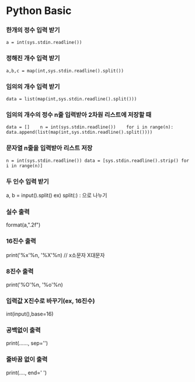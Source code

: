 # Python Basic

### 한개의 정수 입력 받기
`a = int(sys.stdin.readline())`

### 정해진 개수 입력 받기
`a,b,c = map(int,sys.stdin.readline().split())`

### 임의의 개수 입력 받기
`data = list(map(int,sys.stdin.readline().split()))`

### 임의의 개수의 정수 n줄 입력받아 2차원 리스트에 저장할 때
`data = []   
n = int(sys.stdin.readline())   
for i in range(n):   
data.append(list(map(int,sys.stdin.readline().split())))`

### 문자열 n줄을 입력받아 리스트 저장
`n = int(sys.stdin.readline()) data = [sys.stdin.readline().strip() for i in range(n)]`

### 두 인수 입력 받기
a, b = input().split()
ex) split(:) : 으로 나누기

### 실수 출력
format(a,".2f")

### 16진수 출력
print('%x'%n, '%X'%n) // x소문자 X대문자

### 8진수 출력
print('%O'%n, '%o'%n)

### 입력값 X진수로 바꾸기(ex, 16진수)
int(input(),base=16)

### 공백없이 출력
print(......, sep='')

### 줄바꿈 없이 출력
print(...., end=' ')

